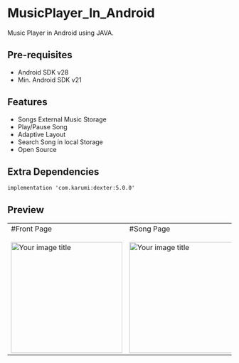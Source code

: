 # MusicPlayer_In_Android

Music Player in Android using JAVA.

Pre-requisites
--------------

- Android SDK v28
- Min. Android SDK v21

Features
---------------
- Songs External Music Storage
- Play/Pause Song
- Adaptive Layout
- Search Song in local Storage
- Open Source


Extra Dependencies
------------------
````
implementation 'com.karumi:dexter:5.0.0'
````

Preview
---------------
<table>
  <tr>
    <td width="500px">
      #Front Page
      <br><br>
      <img src="https://user-images.githubusercontent.com/38128234/56104019-669cff00-5f53-11e9-9d45-a51e1ab1fb8a.jpeg" alt="Your image      title" width="250"/>
    </td>
    <td width="500px">
      #Song Page
      <br><br>
      <img src="https://user-images.githubusercontent.com/38128234/56104095-e2974700-5f53-11e9-99a4-bc1dc36d3b22.jpeg" alt="Your image title" width="250"/>
    </td>
  </tr>
</table>
